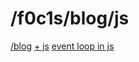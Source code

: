 <html lang="en">
<head>
    <meta charset="UTF-8">
    <meta name="viewport" content="width=device-width, initial-scale=1">
    <title>blog.f0c1s.com/js</title>
    <link rel="stylesheet" href="../index.css"/>
    <script src="../setup.js" async></script>
</head>
<body onload="setup()">
<h1>
    /f0c1s/blog/js
</h1>
<nav>
    <a href="../index.html">/blog</a>
    <a href="../js/index.html">+ js</a>
    <a href="event-loop/event-loop-in-js.html">event loop in js</a>
</nav>

</body>
</html>
